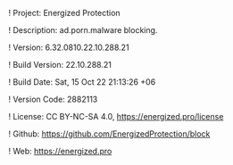 ! Project: Energized Protection

! Description: ad.porn.malware blocking.

! Version: 6.32.0810.22.10.288.21

! Build Version: 22.10.288.21

! Build Date: Sat, 15 Oct 22 21:13:26 +06

! Version Code: 2882113

! License: CC BY-NC-SA 4.0, https://energized.pro/license

! Github: https://github.com/EnergizedProtection/block

! Web: https://energized.pro
